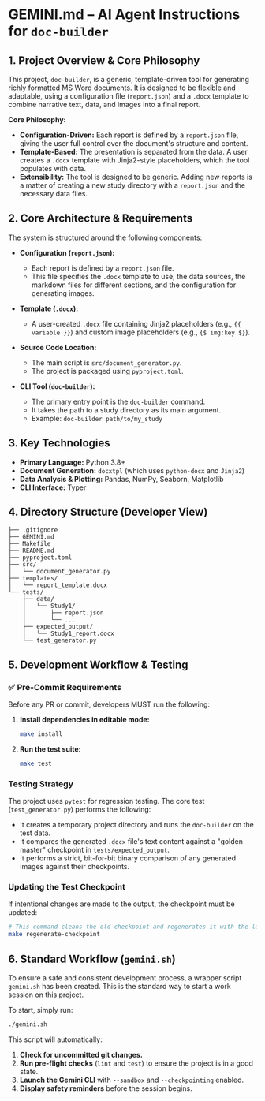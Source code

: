 # GEMINI.md – AI Agent Instructions for `doc-builder`

## 1. Project Overview & Core Philosophy

This project, `doc-builder`, is a generic, template-driven tool for generating richly formatted MS Word documents. It is designed to be flexible and adaptable, using a configuration file (`report.json`) and a `.docx` template to combine narrative text, data, and images into a final report.

**Core Philosophy:**
- **Configuration-Driven:** Each report is defined by a `report.json` file, giving the user full control over the document's structure and content.
- **Template-Based:** The presentation is separated from the data. A user creates a `.docx` template with Jinja2-style placeholders, which the tool populates with data.
- **Extensibility:** The tool is designed to be generic. Adding new reports is a matter of creating a new study directory with a `report.json` and the necessary data files.

## 2. Core Architecture & Requirements

The system is structured around the following components:

- **Configuration (`report.json`):**
  - Each report is defined by a `report.json` file.
  - This file specifies the `.docx` template to use, the data sources, the markdown files for different sections, and the configuration for generating images.

- **Template (`.docx`):**
  - A user-created `.docx` file containing Jinja2 placeholders (e.g., `{{ variable }}`) and custom image placeholders (e.g., `{$ img:key $}`).

- **Source Code Location:**
  - The main script is `src/document_generator.py`.
  - The project is packaged using `pyproject.toml`.

- **CLI Tool (`doc-builder`):**
  - The primary entry point is the `doc-builder` command.
  - It takes the path to a study directory as its main argument.
  - Example: `doc-builder path/to/my_study`

## 3. Key Technologies

- **Primary Language:** Python 3.8+
- **Document Generation:** `docxtpl` (which uses `python-docx` and `Jinja2`)
- **Data Analysis & Plotting:** Pandas, NumPy, Seaborn, Matplotlib
- **CLI Interface:** Typer

## 4. Directory Structure (Developer View)

```
├── .gitignore
├── GEMINI.md
├── Makefile
├── README.md
├── pyproject.toml
├── src/
│   └── document_generator.py
├── templates/
│   └── report_template.docx
└── tests/
    ├── data/
    │   └── Study1/
    │       ├── report.json
    │       └── ...
    ├── expected_output/
    │   └── Study1_report.docx
    └── test_generator.py
```

## 5. Development Workflow & Testing

### ✅ Pre-Commit Requirements

Before any PR or commit, developers MUST run the following:

1.  **Install dependencies in editable mode:**
    ```bash
    make install
    ```
2.  **Run the test suite:**
    ```bash
    make test
    ```

### Testing Strategy

The project uses `pytest` for regression testing. The core test (`test_generator.py`) performs the following:
-   It creates a temporary project directory and runs the `doc-builder` on the test data.
-   It compares the generated `.docx` file's text content against a "golden master" checkpoint in `tests/expected_output`.
-   It performs a strict, bit-for-bit binary comparison of any generated images against their checkpoints.

### Updating the Test Checkpoint

If intentional changes are made to the output, the checkpoint must be updated:
```bash
# This command cleans the old checkpoint and regenerates it with the latest output
make regenerate-checkpoint 
```

## 6. Standard Workflow (`gemini.sh`)

To ensure a safe and consistent development process, a wrapper script `gemini.sh` has been created. This is the standard way to start a work session on this project.

To start, simply run:
```bash
./gemini.sh
```
This script will automatically:
1.  **Check for uncommitted git changes.**
2.  **Run pre-flight checks** (`lint` and `test`) to ensure the project is in a good state.
3.  **Launch the Gemini CLI** with `--sandbox` and `--checkpointing` enabled.
4.  **Display safety reminders** before the session begins.

